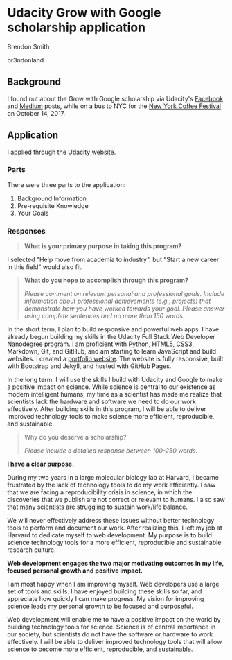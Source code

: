 # Udacity Grow with Google scholarship application

Brendon Smith

br3ndonland

## Background

I found out about the Grow with Google scholarship via Udacity's [Facebook](https://www.facebook.com/Udacity/posts/1250067568431912) and [Medium](https://medium.com/udacity/grow-with-google-50-000-new-scholarships-available-now-1aa0513430b6) posts, while on a bus to NYC for the [New York Coffee Festival](https://www.newyorkcoffeefestival.com/) on October 14, 2017.

## Application

I applied through the [Udacity website](https://admissions.udacity.com/apply/grow-with-google-scholarships).

### Parts

There were three parts to the application:

1. Background Information
2. Pre-requisite Knowledge
3. Your Goals

### Responses

> **What is your primary purpose in taking this program?**

I selected "Help move from academia to industry", but "Start a new career in this field" would also fit.

> **What do you hope to accomplish through this program?**
>
> _Please comment on relevant personal and professional goals. Include information about professional achievements (e.g., projects) that demonstrate how you have worked towards your goal. Please answer using complete sentences and no more than 150 words._

In the short term, I plan to build responsive and powerful web apps. I have already begun building my skills in the Udacity Full Stack Web Developer Nanodegree program. I am proficient with Python, HTML5, CSS3, Markdown, Git, and GitHub, and am starting to learn JavaScript and build websites. I created a [portfolio website](https://br3ndonland.github.io/udacity/). The website is fully responsive, built with Bootstrap and Jekyll, and hosted with GitHub Pages.

In the long term, I will use the skills I build with Udacity and Google to make a positive impact on science. While science is central to our existence as modern intelligent humans, my time as a scientist has made me realize that scientists lack the hardware and software we need to do our work effectively. After building skills in this program, I will be able to deliver improved technology tools to make science more efficient, reproducible, and sustainable.

> Why do you deserve a scholarship?
>
> _Please include a detailed response between 100-250 words._

**I have a clear purpose.**

During my two years in a large molecular biology lab at Harvard, I became frustrated by the lack of technology tools to do my work efficiently. I saw that we are facing a reproducibility crisis in science, in which the discoveries that we publish are not correct or relevant to humans. I also saw that many scientists are struggling to sustain work/life balance.

We will never effectively address these issues without better technology tools to perform and document our work. After realizing this, I left my job at Harvard to dedicate myself to web development. My purpose is to build science technology tools for a more efficient, reproducible and sustainable research culture.

**Web development engages the two major motivating outcomes in my life, focused personal growth and positive impact.**

I am most happy when I am improving myself. Web developers use a large set of tools and skills. I have enjoyed building these skills so far, and appreciate how quickly I can make progress. My vision for improving science leads my personal growth to be focused and purposeful.

Web development will enable me to have a positive impact on the world by building technology tools for science. Science is of central importance in our society, but scientists do not have the software or hardware to work effectively. I will be able to deliver improved technology tools that will allow science to become more efficient, reproducible, and sustainable.
